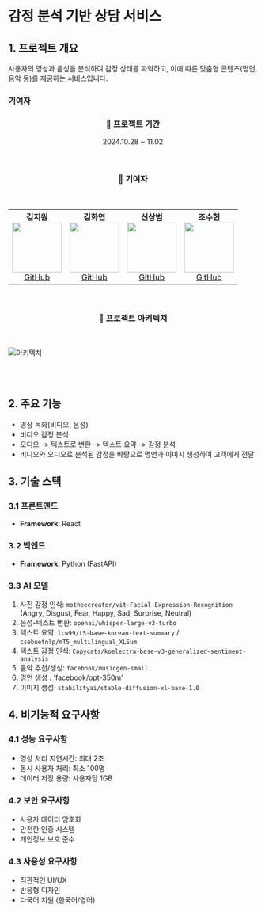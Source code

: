 # 감정 분석 기반 상담 서비스

## 1. 프로젝트 개요
사용자의 영상과 음성을 분석하여 감정 상태를 파악하고, 이에 따른 맞춤형 콘텐츠(명언, 음악 등)를 제공하는 서비스입니다.

### 기여자
<h3 align="center">🚀 프로젝트 기간</h3>
<p align="center">2024.10.28 ~ 11.02</p>
<br>
<h3 align="center">🚀 기여자</h3>
<br>

<table align="center">
  <tr>
    <td align="center">
      <strong>김지원</strong><br>
      <img src="https://avatars.githubusercontent.com/JJiwonn" width="100" height="100"><br>
      <a href="https://github.com/JJiwonn">GitHub</a>
    </td>
    <td align="center">
      <strong>김화연</strong><br>
      <img src="https://avatars.githubusercontent.com/KHY90" width="100" height="100"><br>
      <a href="https://github.com/KHY90">GitHub</a>
    </td>
    <td align="center">
      <strong>신상범</strong><br>
      <img src="https://avatars.githubusercontent.com/sashin92" width="100" height="100"><br>
      <a href="https://github.com/sashin92">GitHub</a>
    </td>
    <td align="center">
      <strong>조수현</strong><br>
      <img src="https://avatars.githubusercontent.com/chosuhyeon0812" width="100" height="100"><br>
      <a href="https://github.com/chosuhyeon0812">GitHub</a>
    </td>
  </tr>
</table>

<br>
<h3 align="center">🚀 프로젝트 아키텍쳐</h3>
<br>

![아키텍처](https://github.com/user-attachments/assets/aabda15b-20f4-4a75-9d1f-2c3ead2b08f0)


<br><br>
## 2. 주요 기능
- 영상 녹화(비디오, 음성)
- 비디오 감정 분석
- 오디오 -> 텍스트로 변환 -> 텍스트 요약 -> 감정 분석
- 비디오와 오디오로 분석된 감정을 바탕으로 명언과 이미지 생성하여 고객에게 전달

## 3. 기술 스택

### 3.1 프론트엔드
- **Framework**: React

### 3.2 백엔드
- **Framework**: Python (FastAPI)

### 3.3 AI 모델
1. 사진 감정 인식: `motheecreator/vit-Facial-Expression-Recognition` (Angry, Disgust, Fear, Happy, Sad, Surprise, Neutral)
2. 음성-텍스트 변환: `openai/whisper-large-v3-turbo`
3. 텍스트 요약: `lcw99/t5-base-korean-text-summary` / `csebuetnlp/mT5_multilingual_XLSum`
4. 텍스트 감정 인식: `Copycats/koelectra-base-v3-generalized-sentiment-analysis`
5. 음악 추천/생성: `facebook/musicgen-small`
6. 명언 생성 : 'facebook/opt-350m'
7. 이미지 생성: `stabilityai/stable-diffusion-xl-base-1.0`

## 4. 비기능적 요구사항

### 4.1 성능 요구사항
- 영상 처리 지연시간: 최대 2초
- 동시 사용자 처리: 최소 100명
- 데이터 저장 용량: 사용자당 1GB

### 4.2 보안 요구사항
- 사용자 데이터 암호화
- 안전한 인증 시스템
- 개인정보 보호 준수

### 4.3 사용성 요구사항
- 직관적인 UI/UX
- 반응형 디자인
- 다국어 지원 (한국어/영어)

